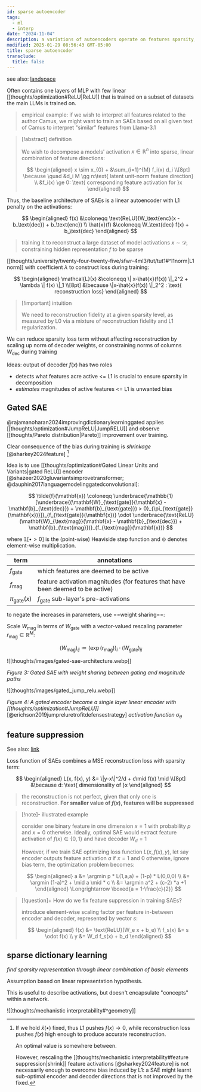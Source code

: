 ```yaml
---
id: sparse autoencoder
tags:
  - ml
  - interp
date: "2024-11-04"
description: a variations of autoencoders operate on features sparsity, also known as SAEs.
modified: 2025-01-29 08:56:43 GMT-05:00
title: sparse autoencoder
transclude:
  title: false
---
```


see also: [landspace](https://docs.google.com/document/d/1lHvRXJsbi41bNGZ_znGN7DmlLXITXyWyISan7Qx2y6s/edit?tab=t.0#heading=h.j9b3g3x1o1z4)

Often contains one layers of MLP with few linear [[thoughts/optimization#ReLU|ReLU]] that is trained on a subset of datasets the main LLMs is trained on.

> empirical example: if we wish to interpret all features related to the author Camus, we might want to train an SAEs based on all given text of Camus to interpret "similar" features from Llama-3.1

> [!abstract] definition
>
> We wish to decompose a models' activation $x \in \mathbb{R}^n$ into sparse, linear combination of feature directions:
>
> $$
> \begin{aligned}
> x \sim x_{0} + &\sum_{i=1}^{M} f_i(x) d_i \\[8pt]
> \because \quad &d_i M \gg n:\text{ latent unit-norm feature direction} \\
> &f_i(x) \ge 0: \text{ corresponding feature activation for }x
> \end{aligned}
> $$

Thus, the baseline architecture of SAEs is a linear autoencoder with L1 penalty on the activations:

$$
\begin{aligned}
f(x) &\coloneqq \text{ReLU}(W_\text{enc}(x - b_\text{dec}) + b_\text{enc}) \\
\hat{x}(f) &\coloneqq W_\text{dec} f(x) + b_\text{dec}
\end{aligned}
$$

> training it to reconstruct a large dataset of model activations $x \sim \mathcal{D}$, constraining hidden representation $f$ to be sparse

[[thoughts/university/twenty-four-twenty-five/sfwr-4ml3/tut/tut1#^l1norm|L1 norm]] with coefficient $\lambda$ to construct loss during training:

$$
\begin{aligned}
\mathcal{L}(x) &\coloneqq \| x-\hat{x}(f(x)) \|_2^2 + \lambda \| f(x) \|_1 \\[8pt]
&\because \|x-\hat{x}(f(x)) \|_2^2 : \text{ reconstruction loss}
\end{aligned}
$$

> [!important] intuition
>
> We need to reconstruction fidelity at a given sparsity level, as measured by
> L0 via a mixture of reconstruction fidelity and L1 regularization.

We can reduce sparsity loss term without affecting reconstruction by scaling up norm of
decoder weights, or constraining norms of columns $W_\text{dec}$ during training

Ideas: output of decoder $f(x)$ has two roles

- detects what features acre active <= L1 is crucial to ensure sparsity in decomposition
- _estimates_ magnitudes of active features <= L1 is unwanted bias

## Gated SAE

@rajamanoharan2024improvingdictionarylearninggated applies [[thoughts/optimization#JumpReLU|JumpRELU]] and observe [[thoughts/Pareto distribution|Pareto]] improvement over training.

Clear consequence of the bias during training is _shrinkage_ [@sharkey2024feature] [^shrinkage]

[^shrinkage]:
    If we hold $\hat{x}(\bullet)$ fixed, thus L1 pushes $f(x) \to 0$, while reconstruction loss pushes $f(x)$ high enough to produce accurate reconstruction.

    An optimal value is somewhere between.

    However, rescaling the [[thoughts/mechanistic interpretability#feature suppression|shrink]] feature activations [@sharkey2024feature] is not necessarily enough to overcome bias induced by L1: a SAE might learnt sub-optimal encoder and decoder directions that is not improved by the fixed.

Idea is to use [[thoughts/optimization#Gated Linear Units and Variants|gated ReLU]] encoder [@shazeer2020gluvariantsimprovetransformer; @dauphin2017languagemodelinggatedconvolutional]:

$$
\tilde{f}(\mathbf{x}) \coloneqq \underbrace{\mathbb{1}[\underbrace{(\mathbf{W}_{\text{gate}}(\mathbf{x} - \mathbf{b}_{\text{dec}}) + \mathbf{b}_{\text{gate}}) > 0}_{\pi_{\text{gate}}(\mathbf{x})}]}_{f_{\text{gate}}(\mathbf{x})} \odot \underbrace{\text{ReLU}(\mathbf{W}_{\text{mag}}(\mathbf{x} - \mathbf{b}_{\text{dec}}) + \mathbf{b}_{\text{mag}})}_{f_{\text{mag}}(\mathbf{x})}
$$

where $\mathbb{1}[\bullet > 0]$ is the (point-wise) Heaviside step function and $\odot$ denotes element-wise multiplication.

| term                 | annotations                                                                     |
| -------------------- | ------------------------------------------------------------------------------- |
| $f_\text{gate}$      | which features are deemed to be active                                          |
| $f_\text{mag}$       | feature activation magnitudes (for features that have been deemed to be active) |
| $\pi_\text{gate}(x)$ | $f_\text{gate}$ sub-layer's pre-activations                                     |

to negate the increases in parameters, use ==weight sharing==:

Scale $W_\text{mag}$ in terms of $W_\text{gate}$ with a vector-valued rescaling parameter $r_\text{mag} \in \mathbb{R}^M$:

$$
(W_\text{mag})_{ij} \coloneqq (\exp (r_\text{mag}))_i \cdot (W_\text{gate})_{ij}
$$

![[thoughts/images/gated-sae-architecture.webp]]

_Figure 3: Gated SAE with weight sharing between gating and magnitude paths_

![[thoughts/images/gated_jump_relu.webp]]

_Figure 4: A gated encoder become a single layer linear encoder with [[thoughts/optimization#JumpReLU]]_ [@erichson2019jumpreluretrofitdefensestrategy] _activation function_ $\sigma_\theta$

## feature suppression

See also: [link](https://www.alignmentforum.org/posts/3JuSjTZyMzaSeTxKk/addressing-feature-suppression-in-saes)

Loss function of SAEs combines a MSE reconstruction loss with sparsity term:

$$
\begin{aligned}
L(x, f(x), y) &= \|y-x\|^2/d + c\mid f(x) \mid \\[8pt]
&\because d: \text{ dimensionality of }x
\end{aligned}
$$

> the reconstruction is not perfect, given that only one is reconstruction. **For smaller value of $f(x)$, features will be suppressed**

> [!note]- illustrated example
>
> consider one binary feature in one dimension $x=1$ with probability $p$ and $x=0$ otherwise. Ideally, optimal SAE would extract feature activation of $f(x) \in \{0,1\}$ and have decoder $W_d=1$
>
> However, if we train SAE optimizing loss function $L(x, f(x), y)$, let say encoder outputs feature activation $a$ if $x=1$ and 0 otherwise, ignore bias term, the optimization problem becomes:
>
> $$
> \begin{aligned}
> a &= \argmin p * L(1,a,a) + (1-p) * L(0,0,0) \\
> &= \argmin (1-a)^2 + \mid a \mid * c  \\
> &= \argmin a^2 + (c-2) *a +1
> \end{aligned}
> \Longrightarrow \boxed{a = 1-\frac{c}{2}}
> $$

> [!question]+ How do we fix feature suppression in training SAEs?
>
> introduce element-wise scaling factor per feature in-between encoder and decoder, represented by vector $s$:
>
> $$
> \begin{aligned}
> f(x) &= \text{ReLU}(W_e x + b_e) \\
> f_s(x) &= s \odot f(x) \\
> y &= W_d f_s(x) + b_d
> \end{aligned}
> $$

## sparse dictionary learning

_find sparsity representation through linear combination of basic elements_

Assumption based on linear representation hypothesis.

This is useful to describe activations, but doesn't encapsulate "concepts" within a network.

![[thoughts/mechanistic interpretability#^geometry]]
